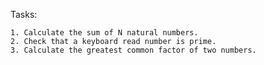 Tasks:

	1. Calculate the sum of N natural numbers.
	2. Check that a keyboard read number is prime.
	3. Calculate the greatest common factor of two numbers.